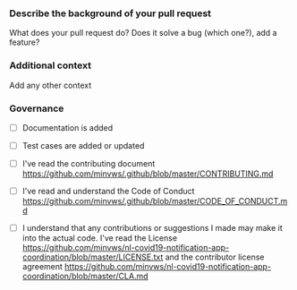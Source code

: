 ### Describe the background of your pull request

What does your pull request do? Does it solve a bug (which one?), add a feature?

### Additional context

Add any other context

### Governance 

- [ ] Documentation is added
- [ ] Test cases are added or updated
- [ ] I've read the contributing document https://github.com/minvws/.github/blob/master/CONTRIBUTING.md
- [ ] I've read and understand the Code of Conduct https://github.com/minvws/.github/blob/master/CODE_OF_CONDUCT.md
- [ ] I understand that any contributions or suggestions I made may make it into the actual code. I've read the License 
     https://github.com/minvws/nl-covid19-notification-app-coordination/blob/master/LICENSE.txt 
     and the contributor license agreement https://github.com/minvws/nl-covid19-notification-app-coordination/blob/master/CLA.md
 
